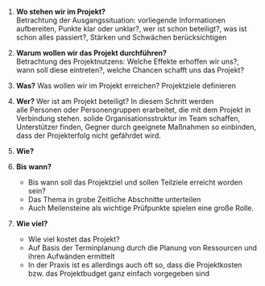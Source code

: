 1. **Wo stehen wir im Projekt?**  
	Betrachtung der Ausgangssituation: vorliegende Informationen aufbereiten, Punkte klar oder unklar?, wer ist schon beteiligt?, was ist schon alles passiert?, Stärken und Schwächen berücksichtigen

2. **Warum wollen wir das Projekt durchführen?**  
	Betrachtung des Projektnutzens: Welche Effekte erhoffen wir uns?, wann soll diese eintreten?, welche Chancen schafft uns das Projekt?

3. **Was?**
	Was wollen wir im Projekt erreichen?
	Projektziele definieren

4. **Wer?**
	Wer ist am Projekt beteiligt?
	In diesem Schritt werden alle Personen oder Personengruppen erarbeitet, die mit dem Projekt in Verbindung stehen.
	solide Organisationsstruktur im Team schaffen, Unterstützer finden, Gegner durch geeignete Maßnahmen so einbinden, dass der Projekterfolg nicht gefährdet wird.

5. **Wie?**


6. **Bis wann?**
   - Bis wann soll das Projektziel und sollen Teilziele erreicht worden sein?
   - Das Thema in grobe Zeitliche Abschnitte unterteilen
   - Auch Meilensteine als wichtige Prüfpunkte spielen eine große Rolle.
7. **Wie viel?**
    - Wie viel kostet das Projekt?
    - Auf Basis der Terminplanung durch die Planung von Ressourcen und ihren Aufwänden ermittelt
    - In der Praxis ist es allerdings auch oft so, dass die Projektkosten bzw. das Projektbudget ganz einfach vorgegeben sind